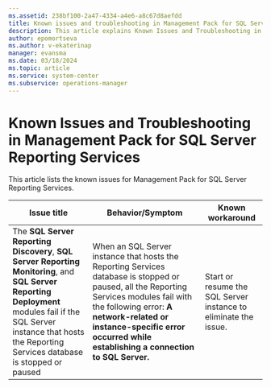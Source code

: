 ```yaml
---
ms.assetid: 238bf100-2a47-4334-a4e6-a8c67d8aefdd
title: Known issues and troubleshooting in Management Pack for SQL Server Reporting Services
description: This article explains Known Issues and Troubleshooting in Management Pack for SQL Server Reporting Services
author: epomortseva
ms.author: v-ekaterinap
manager: evansma
ms.date: 03/18/2024
ms.topic: article
ms.service: system-center
ms.subservice: operations-manager
---
```


# Known Issues and Troubleshooting in Management Pack for SQL Server Reporting Services

This article lists the known issues for Management Pack for SQL Server Reporting Services.

|Issue title|Behavior/Symptom|Known workaround|
|-|-|-|
|The **SQL Server Reporting Discovery**, **SQL Server Reporting Monitoring**, and **SQL Server Reporting Deployment** modules fail if the SQL Server instance that hosts the Reporting Services database is stopped or paused|When an SQL Server instance that hosts the Reporting Services database is stopped or paused, all the Reporting Services modules fail with the following error: **A network-related or instance-specific error occurred while establishing a connection to SQL Server.**|Start or resume the SQL Server instance to eliminate the issue.|
